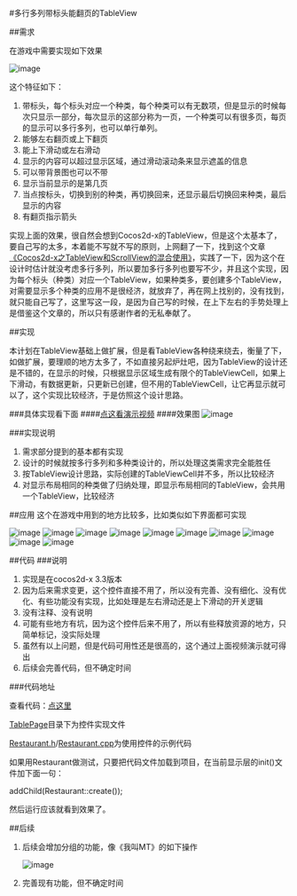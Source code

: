 #多行多列带标头能翻页的TableView

##需求

在游戏中需要实现如下效果

![image](README/a.png)

这个特征如下：

1. 带标头，每个标头对应一个种类，每个种类可以有无数项，但是显示的时候每次只显示一部分，每次显示的这部分称为一页，一个种类可以有很多页，每页的显示可以多行多列，也可以单行单列。
2. 能够左右翻页或上下翻页
3. 能上下滑动或左右滑动
4. 显示的内容可以超过显示区域，通过滑动滚动条来显示遮盖的信息
5. 可以带背景图也可以不带
6. 显示当前显示的是第几页
7. 当点按标头，切换到别的种类，再切换回来，还显示最后切换回来种类，最后显示的内容
8. 有翻页指示箭头

实现上面的效果，很自然会想到Cocos2d-x的TableView，但是这个太基本了，要自己写的太多，本着能不写就不写的原则，上网翻了一下，找到这个文章[《Cocos2d-x之TableView和ScrollView的混合使用》](http://cn.cocos2d-x.org/tutorial/show?id=2252)，实践了一下，因为这个在设计时估计就没考虑多行多列，所以要加多行多列也要写不少，并且这个实现，因为每个标头（种类）对应一个TableView，如果种类多，要创建多个TableView，对需要显示多个种类的应用不是很经济，就放弃了，再在网上找别的，没有找到，就只能自己写了，这里写这一段，是因为自己写的时候，在上下左右的手势处理上是借鉴这个文章的，所以只有感谢作者的无私奉献了。

##实现

本计划在TableView基础上做扩展，但是看TableView各种绕来绕去，衡量了下，如做扩展，要理顺的地方太多了，不如直接另起炉灶吧，因为TableView的设计还是不错的，在显示的时候，只根据显示区域生成有限个的TableViewCell，如果上下滑动，有数据更新，只更新已创建，但不用的TableViewCell，让它再显示就可以了，这个实现比较经济，于是仿照这个设计思路。

###具体实现看下面
####[点这看演示视频](http://v.qq.com/page/s/m/f/s0158tm8cmf.html)
####效果图
![image](README/111.png)

###实现说明
1. 需求部分提到的基本都有实现
2. 设计的时候就按多行多列和多种类设计的，所以处理这类需求完全能胜任
2. 按TableView设计思路，实际创建的TableViewCell并不多，所以比较经济
3. 对显示布局相同的种类做了归纳处理，即显示布局相同的TableView，会共用一个TableView，比较经济

##应用
这个在游戏中用到的地方比较多，比如类似如下界面都可实现

![image](README/b.jpeg)
![image](README/c.png)
![image](README/d.png)
![image](README/e.png)
![image](README/f.png)
![image](README/g.png)
![image](README/h.png)
![image](README/i.png)
![image](README/j.png)
![image](README/k.png)

##代码
###说明
1. 实现是在cocos2d-x 3.3版本
2. 因为后来需求变更，这个控件直接不用了，所以没有完善、没有细化、没有优化、有些功能没有实现，比如处理是左右滑动还是上下滑动的开关逻辑
3. 没有注释、没有说明
4. 可能有些地方有坑，因为这个控件后来不用了，所以有些释放资源的地方，只简单标记，没实际处理
5. 虽然有以上问题，但是代码可用性还是很高的，这个通过上面视频演示就可得出
6. 后续会完善代码，但不确定时间

###代码地址

查看代码：[点这里](https://github.com/sunjianhua/TablePageView) 

[TablePage](https://github.com/sunjianhua/TablePageView/tree/master/TablePage)目录下为控件实现文件

[Restaurant.h](https://github.com/sunjianhua/TablePageView/blob/master/Restaurant.h)/[Restaurant.cpp](https://github.com/sunjianhua/TablePageView/blob/master/Restaurant.cpp)为使用控件的示例代码

如果用Restaurant做测试，只要把代码文件加载到项目，在当前显示层的init()文件加下面一句：

addChild(Restaurant::create());

然后运行应该就看到效果了。

##后续
1. 后续会增加分组的功能，像《我叫MT》的如下操作

	![image](README/j.jpg)

2. 完善现有功能，但不确定时间
